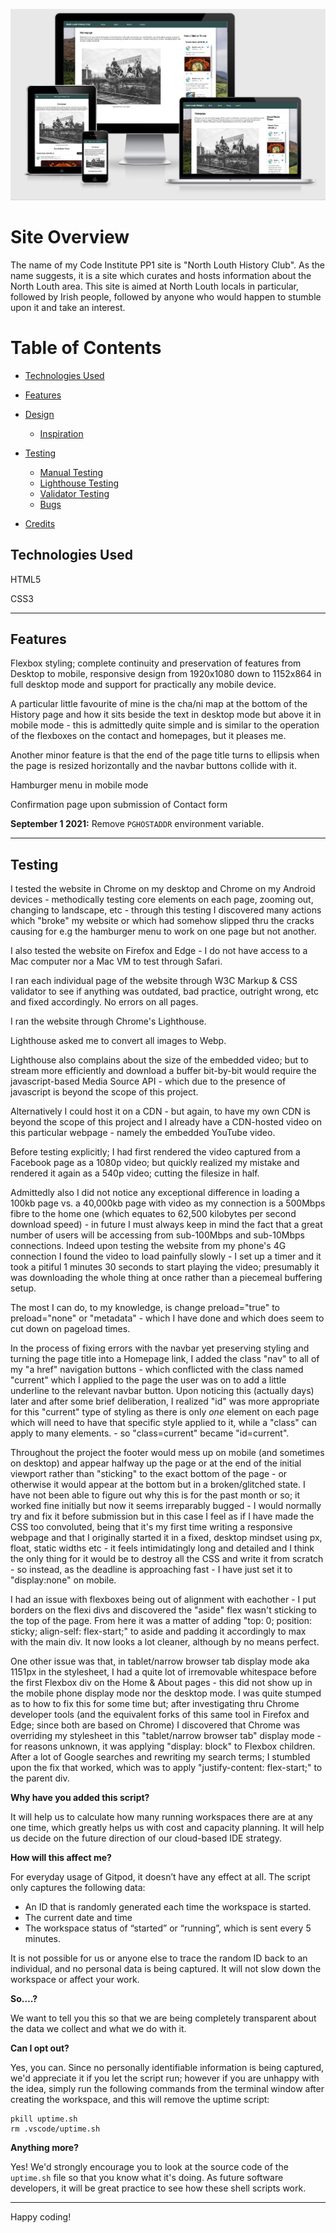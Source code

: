 ![website preview](readme-imgs/responsive.jpg)

# Site Overview
The name of my Code Institute PP1 site is "North Louth History Club". As the name suggests, it is a site which curates and hosts information about the North Louth area. This site is aimed at North Louth locals in particular, followed by Irish people, followed by anyone who would happen to stumble upon it and take an interest. 
# Table of Contents
* [Technologies Used](#technologies-used)
* [Features](#features)
* [Design](#design) 
    * [Inspiration](#inspiration)
   
* [Testing](#testing)
    * [Manual Testing](#manual-testing)
    * [Lighthouse Testing](#lighthouse-testing)
    * [Validator Testing](#validator-testing)
    * [Bugs](#bugs)  
* [Credits](#credits)  


## Technologies Used

HTML5

CSS3

------

## Features

Flexbox styling; complete continuity and preservation of features from Desktop to mobile, responsive design from 1920x1080 down to 1152x864 in full desktop mode and support for practically any mobile device. 

A particular little favourite of mine is the cha/ni map at the bottom of the History page and how it sits beside the text in desktop mode but above it in mobile mode - this is admittedly quite simple and is similar to the operation of the flexboxes on the contact and homepages, but it pleases me.

Another minor feature is that the end of the page title turns to ellipsis when the page is resized horizontally and the navbar buttons collide with it.

Hamburger menu in mobile mode

Confirmation page upon submission of Contact form



**September 1 2021:** Remove `PGHOSTADDR` environment variable.



------

## Testing 

I tested the website in Chrome on my desktop and Chrome on my Android devices - methodically testing core elements on each page, zooming out, changing to landscape,
etc - through this testing I discovered many actions which "broke" my website or which had somehow slipped thru the cracks 
causing for e.g the hamburger menu to work on one page but not another.

I also tested the website on Firefox and Edge - I do not have access to a Mac computer nor a Mac VM to test through Safari.

I ran each individual page of the website through W3C Markup & CSS validator to see if anything was outdated, bad practice, outright wrong, etc and fixed accordingly. No errors on all pages.

I ran the website through Chrome's Lighthouse.

Lighthouse asked me to convert all images to Webp.

Lighthouse also complains about the size of the embedded video; but to stream more efficiently and download a buffer bit-by-bit 
would require the javascript-based Media Source API - which due to the presence of javascript is beyond the scope of this project.

Alternatively I could host it on a CDN - but again, to have my own CDN is beyond the scope of this project and 
I already have a CDN-hosted video on this particular webpage - namely the embedded YouTube video.

Before testing explicitly; I had first rendered the video captured from a Facebook page as a 1080p video; but quickly realized my mistake and
rendered it again as a 540p video; cutting the filesize in half.

Admittedly also I did not notice any exceptional difference in loading a 100kb page vs. a 40,000kb page with video as my connection is
a 500Mbps fibre to the home one (which equates to 62,500 kilobytes per second download speed) - in future I must always keep in mind the fact that a 
great number of users will be accessing from sub-100Mbps and sub-10Mbps connections. 
Indeed upon testing the website from my phone's 4G connection I found the video to load painfully slowly - I set up a timer 
and it took a  pitiful 1 minutes 30 seconds to start playing the video; presumably it was downloading the whole thing at once 
rather than a piecemeal buffering setup.

The most I can do, to my knowledge, is change preload="true" to preload="none" or "metadata" - which I have done and which does seem to cut down on pageload times.


In the process of fixing errors with the navbar yet preserving styling and turning the page title into a Homepage link, I added the class "nav" to all of my
"a href" navigation buttons - which conflicted with the class named "current" which I applied to the page the user was on 
to add a little underline to the relevant navbar button. Upon noticing this (actually days) later and after some brief deliberation, I realized "id" was more
appropriate for this "current" type of styling as there is only *one* element on each page which will need to have that specific style applied to it, while a "class" can apply to many elements. - so "class=current" became "id=current".

Throughout the project the footer would mess up on mobile (and sometimes on desktop) and appear halfway up the page or at the end of the initial viewport rather than "sticking" to the exact bottom of the page - or otherwise it would appear at the bottom but in a broken/glitched state. I have not been able to figure out why this is for the past month or so; it worked fine initially but now it seems irreparably bugged - I would normally try and fix it before submission but in this case I feel as if I have made the CSS too convoluted, being that it's my first time writing a responsive webpage and that I originally started it in a fixed, desktop mindset using px, float, static widths etc - it feels intimidatingly long and detailed and I think the only thing for it would be to destroy all the CSS and write it from scratch - so instead, as the deadline is approaching fast - I have just set it to "display:none" on mobile.

I had an issue with flexboxes being out of alignment with eachother - I put borders on the flexi divs and discovered the "aside" flex wasn't sticking to the top of the page. From here it was a matter of adding "top: 0; position: sticky; align-self: flex-start;" to aside and padding it accordingly to max with the main div. It now looks a lot cleaner, although by no means perfect.

One other issue was that, in tablet/narrow browser tab display mode aka 1151px in the stylesheet, I had a quite lot of irremovable whitespace before the first Flexbox div on the Home & About pages - this did not show up in the mobile phone display mode nor the desktop mode. I was quite stumped as to how to fix this for some time but; after investigating thru Chrome developer tools (and the equivalent forks of this same tool in Firefox and Edge; since both are based on Chrome) I discovered that Chrome was overriding my stylesheet in this "tablet/narrow browser tab" display mode - for reasons unknown, it was applying "display: block" to Flexbox children. After a lot of Google searches and rewriting my search terms; I stumbled upon the fix that worked, which was to apply "justify-content: flex-start;" to the parent div.



**Why have you added this script?**

It will help us to calculate how many running workspaces there are at any one time, which greatly helps us with cost and capacity planning. It will help us decide on the future direction of our cloud-based IDE strategy.

**How will this affect me?**

For everyday usage of Gitpod, it doesn’t have any effect at all. The script only captures the following data:

- An ID that is randomly generated each time the workspace is started.
- The current date and time
- The workspace status of “started” or “running”, which is sent every 5 minutes.

It is not possible for us or anyone else to trace the random ID back to an individual, and no personal data is being captured. It will not slow down the workspace or affect your work.

**So….?**

We want to tell you this so that we are being completely transparent about the data we collect and what we do with it.

**Can I opt out?**

Yes, you can. Since no personally identifiable information is being captured, we'd appreciate it if you let the script run; however if you are unhappy with the idea, simply run the following commands from the terminal window after creating the workspace, and this will remove the uptime script:

```
pkill uptime.sh
rm .vscode/uptime.sh
```

**Anything more?**

Yes! We'd strongly encourage you to look at the source code of the `uptime.sh` file so that you know what it's doing. As future software developers, it will be great practice to see how these shell scripts work.

---

Happy coding!
